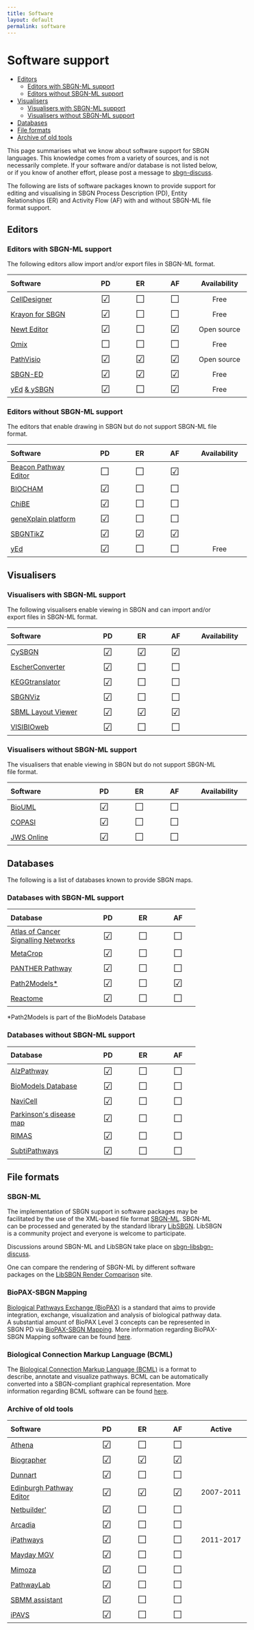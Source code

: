 ```yaml
---
title: Software
layout: default
permalink: software
---
```


# Software support

*  [Editors](#editors)
    -  [Editors with SBGN-ML support](#editors-with-sbgn-ml-support)
    -  [Editors without SBGN-ML support](#editors-without-sbgn-ml-support)
*  [Visualisers](#visualisers)
    -  [Visualisers with SBGN-ML support](#visualisers-with-sbgn-ml-support)
    -  [Visualisers without SBGN-ML support](#visualisers-without-sbgn-ml-support)
*  [Databases](#databases)
*  [File formats](#file-formats)
*  [Archive of old tools](#archive-of-old-tools)

This page summarises what we know about software support for SBGN languages. This knowledge comes from a variety of sources, and is not necessarily complete. If your software and/or database is not listed below, or if you know of another effort, please post a message to [sbgn-discuss](mailto:sbgn-discuss@googlegroups.com).

The following are lists of software packages known to provide support for editing and visualising in SBGN Process Description (PD), Entity Relationships (ER) and Activity Flow (AF) with and without SBGN-ML file format support. 

## Editors

### Editors with SBGN-ML support

The following editors allow import and/or export files in SBGN-ML format.

<table style="width:560px">
<thead>
<tr style="height:40px">
<th style="width:200px; text-align:left">Software</th>
<th style="width:80px; text-align:center">PD</th>
<th style="width:80px; text-align:center">ER</th>
<th style="width:80px; text-align:center">AF</th>
<th style="width:120px; text-align:center">Availability</th>
</tr>
</thead>
<tbody>
<tr>
<td style="text-align:left"><a href="http://www.celldesigner.org/">CellDesigner</a></td>
<td style="text-align:center"><font size="5">&#9745;</font></td>
<td style="text-align:center"><font size="5">&#9744;</font></td>
<td style="text-align:center"><font size="5">&#9744;</font></td>
<td style="text-align:center">Free</td>
</tr>
<tr>
<td style="text-align:left"><a href="https://github.com/wiese42/krayon4sbgn">Krayon for SBGN</a></td>
<td style="text-align:center"><font size="5">&#9745;</font></td>
<td style="text-align:center"><font size="5">&#9744;</font></td>
<td style="text-align:center"><font size="5">&#9744;</font></td>
<td style="text-align:center">Free</td>
</tr>
<tr>
<td style="text-align:left"><a href="http://newteditor.org/">Newt Editor</a></td>
<td style="text-align:center"><font size="5">&#9745;</font></td>
<td style="text-align:center"><font size="5">&#9744;</font></td>
<td style="text-align:center"><font size="5">&#9745;</font></td>
<td style="text-align:center">Open source</td>
</tr>
<tr>
<td style="text-align:left"><a href="http://www.omix-visualization.com/">Omix</a></td>
<td style="text-align:center"><font size="5">&#9744;</font></td>
<td style="text-align:center"><font size="5">&#9744;</font></td>
<td style="text-align:center"><font size="5">&#9744;</font></td>
<td style="text-align:center">Free</td>
</tr>
<tr>
<td style="text-align:left"><a href="http://www.pathvisio.org/plugin/sbgn-plugin/">PathVisio</a></td>
<td style="text-align:center"><font size="5">&#9745;</font></td>
<td style="text-align:center"><font size="5">&#9745;</font></td>
<td style="text-align:center"><font size="5">&#9745;</font></td>
<td style="text-align:center">Open source</td>
</tr>
<tr>
<td style="text-align:left"><a href="http://www.sbgn-ed.org/">SBGN-ED</a></td>
<td style="text-align:center"><font size="5">&#9745;</font></td>
<td style="text-align:center"><font size="5">&#9745;</font></td>
<td style="text-align:center"><font size="5">&#9745;</font></td>
<td style="text-align:center">Free</td>
</tr>
<tr>
<td style="text-align:left"><a href="https://www.yworks.com/products/yed">yEd</a> <a href="https://github.com/sbgn/ySBGN/releases"> & ySBGN</a></td>
<td style="text-align:center"><font size="5">&#9745;</font></td>
<td style="text-align:center"><font size="5">&#9744;</font></td>
<td style="text-align:center"><font size="5">&#9745;</font></td>
<td style="text-align:center">Free</td>
</tr>
</tbody>
</table>

### Editors without SBGN-ML support

The editors that enable drawing in SBGN but do not support SBGN-ML file format.

<table style="width:560px">
<thead>
<tr style="height:40px">
<th style="width:200px; text-align:left">Software</th>
<th style="width:80px; text-align:center">PD</th>
<th style="width:80px; text-align:center">ER</th>
<th style="width:80px; text-align:center">AF</th>
<th style="width:120px; text-align:center">Availability</th>
</tr>
</thead>
<tbody>
<tr>
<td style="text-align:left"><a href="http://bioinformatics.cs.vt.edu/beacon/">Beacon Pathway Editor</a></td>
<td style="text-align:center"><font size="5">&#9744;</font></td>
<td style="text-align:center"><font size="5">&#9744;</font></td>
<td style="text-align:center"><font size="5">&#9745;</font></td>
<td style="text-align:center"> </td>
</tr>
<tr>
<td style="text-align:left"><a href="http://contraintes.inria.fr/BIOCHAM/">BIOCHAM</a></td>
<td style="text-align:center"><font size="5">&#9745;</font></td>
<td style="text-align:center"><font size="5">&#9744;</font></td>
<td style="text-align:center"><font size="5">&#9744;</font></td>
<td style="text-align:center"> </td>
</tr>
<tr>
<td style="text-align:left"><a href="https://code.google.com/archive/p/chibe/">ChiBE</a></td>
<td style="text-align:center"><font size="5">&#9745;</font></td>
<td style="text-align:center"><font size="5">&#9744;</font></td>
<td style="text-align:center"><font size="5">&#9744;</font></td>
<td style="text-align:center"> </td>
</tr>
<tr>
<td style="text-align:left"><a href="http://genexplain.com/genexplain-platform-1">geneXplain platform</a></td>
<td style="text-align:center"><font size="5">&#9745;</font></td>
<td style="text-align:center"><font size="5">&#9744;</font></td>
<td style="text-align:center"><font size="5">&#9744;</font></td>
<td style="text-align:center"> </td>
</tr>
<tr>
<td style="text-align:left"><a href="https://github.com/Adrienrougny/sbgntikz">SBGNTikZ</a></td>
<td style="text-align:center"><font size="5">&#9745;</font></td>
<td style="text-align:center"><font size="5">&#9745;</font></td>
<td style="text-align:center"><font size="5">&#9745;</font></td>
<td style="text-align:center"> </td>
</tr>
<tr>
<td style="text-align:left"><a href="https://www.yworks.com/products/yed">yEd</a></td>
<td style="text-align:center"><font size="5">&#9745;</font></td>
<td style="text-align:center"><font size="5">&#9744;</font></td>
<td style="text-align:center"><font size="5">&#9744;</font></td>
<td style="text-align:center">Free</td>
</tr>
</tbody>
</table>

## Visualisers

### Visualisers with SBGN-ML support

The following visualisers enable viewing in SBGN and can import and/or export files in SBGN-ML format.

<table style="width:560px">
<thead>
<tr style="height:40px">
<th style="width:200px; text-align:left">Software </th>
<th style="width:80px; text-align:center">PD</th>
<th style="width:80px; text-align:center">ER</th>
<th style="width:80px; text-align:center">AF</th>
<th style="width:120px; text-align:center">Availability</th>
</tr>
</thead>
<tbody>
<tr>
<td style="text-align:left"><a href="http://www.ebi.ac.uk/saezrodriguez/cno/cysbgn/">CySBGN</a></td>
<td style="text-align:center"><font size="5">&#9745;</font></td>
<td style="text-align:center"><font size="5">&#9745;</font></td>
<td style="text-align:center"><font size="5">&#9745;</font></td>
<td style="text-align:center"> </td>
</tr>
<tr>
<td style="text-align:left"><a href="https://escher.readthedocs.org/en/latest/escherconverter.html">EscherConverter</a></td>
<td style="text-align:center"><font size="5">&#9745;</font></td>
<td style="text-align:center"><font size="5">&#9744;</font></td>
<td style="text-align:center"><font size="5">&#9744;</font></td>
<td style="text-align:center"> </td>
</tr>
<tr>
<td style="text-align:left"><a href="http://www.cogsys.cs.uni-tuebingen.de/software/KEGGtranslator/">KEGGtranslator</a></td>
<td style="text-align:center"><font size="5">&#9745;</font></td>
<td style="text-align:center"><font size="5">&#9744;</font></td>
<td style="text-align:center"><font size="5">&#9744;</font></td>
<td style="text-align:center"> </td>
</tr>
<tr>
<td style="text-align:left"><a href="http://www.cs.bilkent.edu.tr/~ivis/SBGNViz.js/">SBGNViz</a></td>
<td style="text-align:center"><font size="5">&#9745;</font></td>
<td style="text-align:center"><font size="5">&#9744;</font></td>
<td style="text-align:center"><font size="5">&#9744;</font></td>
<td style="text-align:center"> </td>
</tr>
<tr>
<td style="text-align:left"><a href="http://sysbioapps.dyndns.org/Layout/">SBML Layout Viewer</a></td>
<td style="text-align:center"><font size="5">&#9745;</font></td>
<td style="text-align:center"><font size="5">&#9745;</font></td>
<td style="text-align:center"><font size="5">&#9745;</font></td>
<td style="text-align:center"> </td>
</tr>
<tr>
<td style="text-align:left"><a href="http://bcbi.bilkent.edu.tr/pvs.html">VISIBIOweb</a></td>
<td style="text-align:center"><font size="5">&#9745;</font></td>
<td style="text-align:center"><font size="5">&#9744;</font></td>
<td style="text-align:center"><font size="5">&#9744;</font></td>
<td style="text-align:center"> </td>
</tr>
</tbody>
</table>

### Visualisers without SBGN-ML support

The visualisers that enable viewing in SBGN but do not support SBGN-ML file format.

<table style="width:560px">
<thead>
<tr style="height:40px">
<th style="width:200px; text-align:left">Software</th>
<th style="width:80px; text-align:center">PD</th>
<th style="width:80px; text-align:center">ER</th>
<th style="width:80px; text-align:center">AF</th>
<th style="width:120px; text-align:center">Availability</th>
</tr>
</thead>
<tbody>
<tr>
<td style="text-align:left"><a href="http://www.biouml.org/">BioUML</a></td>
<td style="text-align:center"><font size="5">&#9745;</font></td>
<td style="text-align:center"><font size="5">&#9744;</font></td>
<td style="text-align:center"><font size="5">&#9744;</font></td>
<td style="text-align:center"> </td>
</tr>
<tr>
<td style="text-align:left"><a href="http://copasi.org/">COPASI</a></td>
<td style="text-align:center"><font size="5">&#9745;</font></td>
<td style="text-align:center"><font size="5">&#9744;</font></td>
<td style="text-align:center"><font size="5">&#9744;</font></td>
<td style="text-align:center"> </td>
</tr>
<tr>
<td style="text-align:left"><a href="http://jjj.bio.vu.nl/">JWS Online</a></td>
<td style="text-align:center"><font size="5">&#9745;</font></td>
<td style="text-align:center"><font size="5">&#9744;</font></td>
<td style="text-align:center"><font size="5">&#9744;</font></td>
<td style="text-align:center"> </td>
</tr>
</tbody>
</table>

## Databases

The following is a list of databases known to provide SBGN maps.

### Databases with SBGN-ML support

<table style="width:440px">
<thead>
<tr style="height:40px">
<th style="width:200px; text-align:left">Database</th>
<th style="width:80px; text-align:center">PD</th>
<th style="width:80px; text-align:center">ER</th>
<th style="width:80px; text-align:center">AF</th>
</tr>
</thead>
<tbody>
<tr>
<td style="text-align:left"><a href="https://acsn.curie.fr/">Atlas of Cancer Signalling Networks</a></td>
<td style="text-align:center"><font size="5">&#9745;</font></td>
<td style="text-align:center"><font size="5">&#9744;</font></td>
<td style="text-align:center"><font size="5">&#9744;</font></td>
</tr>
<tr>
<td style="text-align:left"><a href="http://metacrop.ipk-gatersleben.de/">MetaCrop</a></td>
<td style="text-align:center"><font size="5">&#9745;</font></td>
<td style="text-align:center"><font size="5">&#9744;</font></td>
<td style="text-align:center"><font size="5">&#9744;</font></td>
</tr>
<tr>
<td style="text-align:left"><a href="http://www.pantherdb.org/pathway/">PANTHER Pathway</a></td>
<td style="text-align:center"><font size="5">&#9745;</font></td>
<td style="text-align:center"><font size="5">&#9744;</font></td>
<td style="text-align:center"><font size="5">&#9744;</font></td>
</tr>
<tr>
<td style="text-align:left"><a href="https://www.ebi.ac.uk/biomodels-main/path2models">Path2Models*</a></td>
<td style="text-align:center"><font size="5">&#9745;</font></td>
<td style="text-align:center"><font size="5">&#9744;</font></td>
<td style="text-align:center"><font size="5">&#9745;</font></td>
</tr>
<tr>
<td style="text-align:left"><a href="http://www.reactome.org">Reactome</a></td>
<td style="text-align:center"><font size="5">&#9745;</font></td>
<td style="text-align:center"><font size="5">&#9744;</font></td>
<td style="text-align:center"><font size="5">&#9744;</font></td>
</tr>
</tbody>
</table>

&#42;Path2Models is part of the BioModels Database  

### Databases without SBGN-ML support

<table style="width:440px">
<thead>
<tr style="height:40px">
<th style="width:200px; text-align:left">Database</th>
<th style="width:80px; text-align:center">PD</th>
<th style="width:80px; text-align:center">ER</th>
<th style="width:80px; text-align:center">AF</th>
</tr>
</thead>
<tbody>
<tr>
<td style="text-align:left"><a href="http://www.alzpathway.org/">AlzPathway</a></td>
<td style="text-align:center"><font size="5">&#9745;</font></td>
<td style="text-align:center"><font size="5">&#9744;</font></td>
<td style="text-align:center"><font size="5">&#9744;</font></td>
</tr>
<tr>
<td style="text-align:left"><a href="http://www.ebi.ac.uk/biomodels/">BioModels Database</a></td>
<td style="text-align:center"><font size="5">&#9745;</font></td>
<td style="text-align:center"><font size="5">&#9744;</font></td>
<td style="text-align:center"><font size="5">&#9744;</font></td>
</tr>
<tr>
<td style="text-align:left"><a href="https://navicell.curie.fr/">NaviCell</a></td>
<td style="text-align:center"><font size="5">&#9745;</font></td>
<td style="text-align:center"><font size="5">&#9744;</font></td>
<td style="text-align:center"><font size="5">&#9744;</font></td>
</tr>
<tr>
<td style="text-align:left"><a href="http://pdmap.uni.lu/">Parkinson&#39;s disease map</a></td>
<td style="text-align:center"><font size="5">&#9745;</font></td>
<td style="text-align:center"><font size="5">&#9744;</font></td>
<td style="text-align:center"><font size="5">&#9744;</font></td>
</tr>
<tr>
<td style="text-align:left"><a href="http://rimas.ipk-gatersleben.de">RIMAS</a></td>
<td style="text-align:center"><font size="5">&#9745;</font></td>
<td style="text-align:center"><font size="5">&#9744;</font></td>
<td style="text-align:center"><font size="5">&#9744;</font></td>
</tr>
<tr>
<td style="text-align:left"><a href="http://subtiwiki.uni-goettingen.de/apps/pathway.php?pathway=11">SubtiPathways</a></td>
<td style="text-align:center"><font size="5">&#9745;</font></td>
<td style="text-align:center"><font size="5">&#9744;</font></td>
<td style="text-align:center"><font size="5">&#9744;</font></td>
</tr>
</tbody>
</table>


## File formats

### SBGN-ML

The implementation of SBGN support in software packages may be facilitated by the use of the XML-based file format [SBGN-ML](http://www.sbgn.org/LibSBGN/Exchange_Format). SBGN-ML can be processed and generated by the standard library [LibSBGN](http://www.sbgn.org/LibSBGN). LibSBGN is a community project and everyone is welcome to participate.

Discussions around SBGN-ML and LibSBGN take place on [sbgn-libsbgn-discuss](https://lists.sourceforge.net/lists/listinfo/sbgn-libsbgn).

One can compare the rendering of SBGN-ML by different software packages on the [LibSBGN Render Comparison](http://libsbgn.sourceforge.net/render_comparison/) site.

### BioPAX-SBGN Mapping

[Biological Pathways Exchange (BioPAX)](https://biopax.github.io/) is a standard that aims to provide integration, exchange, visualization and analysis of biological pathway data. A substantial amount of BioPAX Level 3 concepts can be represented in SBGN PD via [BioPAX-SBGN Mapping](http://www.biopax.org/mediawiki/index.php/BioPAX-SBGN_Mapping). More information regarding BioPAX-SBGN Mapping software can be found [here](https://biopax.github.io/Paxtools/4.3.1/sbgn-converter/index.html).  
   
### Biological Connection Markup Language (BCML)

The [Biological Connection Markup Language (BCML)](http://bioinformatics.oxfordjournals.org/content/27/15/2127) is a format to describe, annotate and visualize pathways. BCML can be automatically converted into a SBGN-compliant graphical representation. More information regarding BCML software can be found [here](https://github.com/dc-atlas/bcml).

### Archive of old tools

<table style="width:560px">
<thead>
<tr style="height:40px">
<th style="width:200px; text-align:left">Software</th>
<th style="width:80px; text-align:center">PD</th>
<th style="width:80px; text-align:center">ER</th>
<th style="width:80px; text-align:center">AF</th>
<th style="width:120px; text-align:center">Active</th>
</tr>
</thead>
<tbody>
<tr>
<td style="text-align:left"><a href="http://www.codeplex.com/athena/">Athena</a></td>
<td style="text-align:center"><font size="5">&#9745;</font></td>
<td style="text-align:center"><font size="5">&#9744;</font></td>
<td style="text-align:center"><font size="5">&#9744;</font></td>
<td style="text-align:center"> </td>
</tr>
<tr>
<td style="text-align:left"><a href="http://biographer.biologie.hu-berlin.de/">Biographer</a></td>
<td style="text-align:center"><font size="5">&#9745;</font></td>
<td style="text-align:center"><font size="5">&#9745;</font></td>
<td style="text-align:center"><font size="5">&#9745;</font></td>
<td style="text-align:center"></td>
</tr>
<tr>
<td style="text-align:left"><a href="http://www.dunnart.org/">Dunnart</a></td>
<td style="text-align:center"><font size="5">&#9745;</font></td>
<td style="text-align:center"><font size="5">&#9744;</font></td>
<td style="text-align:center"><font size="5">&#9744;</font></td>
<td style="text-align:center"> </td>
</tr>
<tr>
<td style="text-align:left"><a href="http://epe.sourceforge.net/">Edinburgh Pathway Editor</a></td>
<td style="text-align:center"><font size="5">&#9745;</font></td>
<td style="text-align:center"><font size="5">&#9745;</font></td>
<td style="text-align:center"><font size="5">&#9745;</font></td>
<td style="text-align:center"> 2007-2011 </td>
</tr>
<tr>
<td style="text-align:left"><a href="http://sourceforge.net/projects/apostrophe/">Netbuilder&#39;</a></td>
<td style="text-align:center"><font size="5">&#9745;</font></td>
<td style="text-align:center"><font size="5">&#9744;</font></td>
<td style="text-align:center"><font size="5">&#9744;</font></td>
<td style="text-align:center"> </td>
</tr>
<tr>
<td style="text-align:left"><a href="http://arcadiapathways.sourceforge.net/">Arcadia</a></td>
<td style="text-align:center"><font size="5">&#9745;</font></td>
<td style="text-align:center"><font size="5">&#9744;</font></td>
<td style="text-align:center"><font size="5">&#9744;</font></td>
<td style="text-align:center"> </td>
</tr>
<tr>
<td style="text-align:left"><a href="http://www.ipathways.org/">iPathways</a></td>
<td style="text-align:center"><font size="5">&#9745;</font></td>
<td style="text-align:center"><font size="5">&#9744;</font></td>
<td style="text-align:center"><font size="5">&#9744;</font></td>
<td style="text-align:center"> 2011-2017 </td>
</tr>
<tr>
<td style="text-align:left"><a href="http://it.inf.uni-tuebingen.de/?page_id=248">Mayday MGV</a></td>
<td style="text-align:center"><font size="5">&#9745;</font></td>
<td style="text-align:center"><font size="5">&#9744;</font></td>
<td style="text-align:center"><font size="5">&#9744;</font></td>
<td style="text-align:center"> </td>
</tr>
<tr>
<td style="text-align:left"><a href="http://mimoza.bordeaux.inria.fr/">Mimoza</a></td>
<td style="text-align:center"><font size="5">&#9745;</font></td>
<td style="text-align:center"><font size="5">&#9744;</font></td>
<td style="text-align:center"><font size="5">&#9744;</font></td>
<td style="text-align:center"> </td>
</tr>
<tr>
<td style="text-align:left"><a href="http://www.innetics.com/">PathwayLab</a></td>
<td style="text-align:center"><font size="5">&#9745;</font></td>
<td style="text-align:center"><font size="5">&#9744;</font></td>
<td style="text-align:center"><font size="5">&#9744;</font></td>
<td style="text-align:center"> </td>
</tr>
<tr>
<td style="text-align:left"><a href="http://www.sbmm.uma.es/SPA/">SBMM assistant</a></td>
<td style="text-align:center"><font size="5">&#9745;</font></td>
<td style="text-align:center"><font size="5">&#9744;</font></td>
<td style="text-align:center"><font size="5">&#9744;</font></td>
<td style="text-align:center"> </td>
</tr>
<tr>
<td style="text-align:left"><a href="http://ipavs.cidms.org/">iPAVS</a></td>
<td style="text-align:center"><font size="5">&#9745;</font></td>
<td style="text-align:center"><font size="5">&#9744;</font></td>
<td style="text-align:center"><font size="5">&#9744;</font></td>
</tr>
</tbody>
</table>
